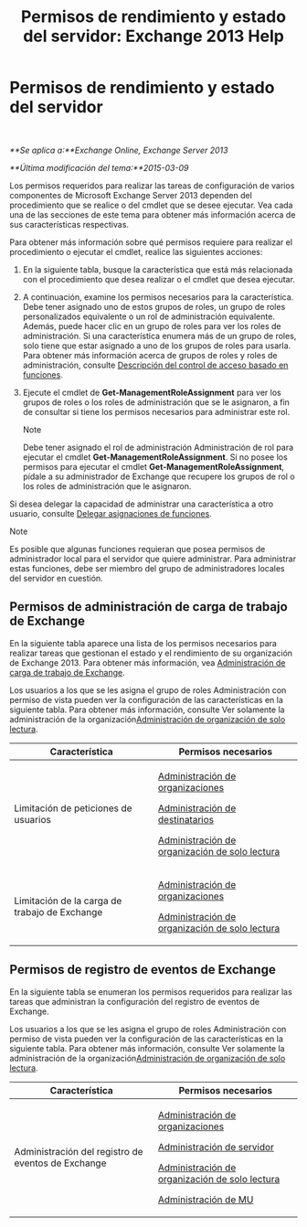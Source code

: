 ﻿---
title: 'Permisos de rendimiento y estado del servidor: Exchange 2013 Help'
TOCTitle: Permisos de rendimiento y estado del servidor
ms:assetid: 00b23fd3-6679-4b06-a3d4-51df3112b9cd
ms:mtpsurl: https://technet.microsoft.com/es-es/library/JJ150479(v=EXCHG.150)
ms:contentKeyID: 48267748
ms.date: 05/22/2018
mtps_version: v=EXCHG.150
ms.translationtype: MT
---

# Permisos de rendimiento y estado del servidor

 

_**Se aplica a:**Exchange Online, Exchange Server 2013_

_**Última modificación del tema:**2015-03-09_

Los permisos requeridos para realizar las tareas de configuración de varios componentes de Microsoft Exchange Server 2013 dependen del procedimiento que se realice o del cmdlet que se desee ejecutar. Vea cada una de las secciones de este tema para obtener más información acerca de sus características respectivas.

Para obtener más información sobre qué permisos requiere para realizar el procedimiento o ejecutar el cmdlet, realice las siguientes acciones:

1.  En la siguiente tabla, busque la característica que está más relacionada con el procedimiento que desea realizar o el cmdlet que desea ejecutar.

2.  A continuación, examine los permisos necesarios para la característica. Debe tener asignado uno de estos grupos de roles, un grupo de roles personalizados equivalente o un rol de administración equivalente. Además, puede hacer clic en un grupo de roles para ver los roles de administración. Si una característica enumera más de un grupo de roles, solo tiene que estar asignado a uno de los grupos de roles para usarla. Para obtener más información acerca de grupos de roles y roles de administración, consulte [Descripción del control de acceso basado en funciones](understanding-role-based-access-control-exchange-2013-help.md).

3.  Ejecute el cmdlet de **Get-ManagementRoleAssignment** para ver los grupos de roles o los roles de administración que se le asignaron, a fin de consultar si tiene los permisos necesarios para administrar este rol.
    

    > [!NOTE]
    > Debe tener asignado el rol de administración Administración de rol para ejecutar el cmdlet <STRONG>Get-ManagementRoleAssignment</STRONG>. Si no posee los permisos para ejecutar el cmdlet <STRONG>Get-ManagementRoleAssignment</STRONG>, pídale a su administrador de Exchange que recupere los grupos de rol o los roles de administración que le asignaron.



Si desea delegar la capacidad de administrar una característica a otro usuario, consulte [Delegar asignaciones de funciones](delegate-role-assignments-exchange-2013-help.md).


> [!NOTE]
> Es posible que algunas funciones requieran que posea permisos de administrador local para el servidor que quiere administrar. Para administrar estas funciones, debe ser miembro del grupo de administradores locales del servidor en cuestión.



## Permisos de administración de carga de trabajo de Exchange

En la siguiente tabla aparece una lista de los permisos necesarios para realizar tareas que gestionan el estado y el rendimiento de su organización de Exchange 2013. Para obtener más información, vea [Administración de carga de trabajo de Exchange](exchange-workload-management-exchange-2013-help.md).

Los usuarios a los que se les asigna el grupo de roles Administración con permiso de vista pueden ver la configuración de las características en la siguiente tabla. Para obtener más información, consulte Ver solamente la administración de la organización[Administración de organización de solo lectura](view-only-organization-management-exchange-2013-help.md).


<table>
<colgroup>
<col style="width: 50%" />
<col style="width: 50%" />
</colgroup>
<thead>
<tr class="header">
<th>Característica</th>
<th>Permisos necesarios</th>
</tr>
</thead>
<tbody>
<tr class="odd">
<td><p>Limitación de peticiones de usuarios</p></td>
<td><p><a href="organization-management-exchange-2013-help.md">Administración de organizaciones</a></p>
<p><a href="recipient-management-exchange-2013-help.md">Administración de destinatarios</a></p>
<p><a href="view-only-organization-management-exchange-2013-help.md">Administración de organización de solo lectura</a></p></td>
</tr>
<tr class="even">
<td><p>Limitación de la carga de trabajo de Exchange</p></td>
<td><p><a href="organization-management-exchange-2013-help.md">Administración de organizaciones</a></p>
<p><a href="view-only-organization-management-exchange-2013-help.md">Administración de organización de solo lectura</a></p></td>
</tr>
</tbody>
</table>


## Permisos de registro de eventos de Exchange

En la siguiente tabla se enumeran los permisos requeridos para realizar las tareas que administran la configuración del registro de eventos de Exchange.

Los usuarios a los que se les asigna el grupo de roles Administración con permiso de vista pueden ver la configuración de las características en la siguiente tabla. Para obtener más información, consulte Ver solamente la administración de la organización[Administración de organización de solo lectura](view-only-organization-management-exchange-2013-help.md).


<table>
<colgroup>
<col style="width: 50%" />
<col style="width: 50%" />
</colgroup>
<thead>
<tr class="header">
<th>Característica</th>
<th>Permisos necesarios</th>
</tr>
</thead>
<tbody>
<tr class="odd">
<td><p>Administración del registro de eventos de Exchange</p></td>
<td><p><a href="organization-management-exchange-2013-help.md">Administración de organizaciones</a></p>
<p><a href="server-management-exchange-2013-help.md">Administración de servidor</a></p>
<p><a href="view-only-organization-management-exchange-2013-help.md">Administración de organización de solo lectura</a></p>
<p><a href="um-management-exchange-2013-help.md">Administración de MU</a></p></td>
</tr>
</tbody>
</table>

